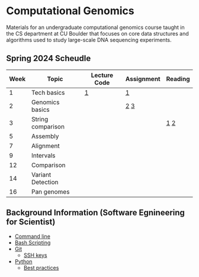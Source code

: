 # Computational Genomics
Materials for an undergraduate computational genomics course taught in the CS
department at CU Boulder that focuses on core data structures and algorithms
used to study large-scale DNA sequencing experiments.

## Spring 2024 Scheudle

| Week | Topic              | Lecture Code | Assignment | Reading |
|------|--------------------|--------------|------------|---------|
| 1    | Tech basics        | [1](https://github.com/ryanlayerlab/compg/tree/main/src/2024.01.18) | [1](https://github.com/ryanlayerlab/compg/blob/main/assignments/Assignment%201_%20Searching.pdf) ||
| 2    | Genomics basics    | | [2](https://github.com/ryanlayerlab/compg/blob/main/assignments/Assignment%202_%20Handling%20Reverse%20Complement.pdf) [3](https://github.com/ryanlayerlab/compg/blob/main/assignments/Assignment%203_%20Drift.pdf)||
| 3    | String comparison  | || [1](https://dl.acm.org/doi/abs/10.1145/359842.359859) [2](https://icbi.i-med.ac.at/courses/bioinformatics_ex_2021/7265238.pdf)|
| 5    | Assembly           | ||
| 7    | Alignment          | ||
| 9    | Intervals          | ||
| 12    | Comparison        | ||
| 14    | Variant Detection | ||
| 16    | Pan genomes       | ||
## Background Information (Software Egnineering for Scientist)

- [Command line](https://github.com/swe4s/lectures/blob/master/doc/Command%20Line.pdf)
- [Bash Scripting](https://github.com/swe4s/lectures/blob/master/doc/Shell%20Scripts.pdf)
- [Git](https://github.com/swe4s/lectures/blob/master/doc/Version%20Control%2C%20Git%2C%20and%20GitHub.pdf)
  - [SSH keys](https://github.com/swe4s/lectures/blob/master/doc/Using%20SSH%20Keys%20with%20GitHub.pdf) 
- [Python](https://github.com/swe4s/lectures/blob/master/doc/Python%20Refresher.pdf)
  - [Best practices](https://github.com/swe4s/lectures/blob/master/doc/Best%20Practices.pdf)

